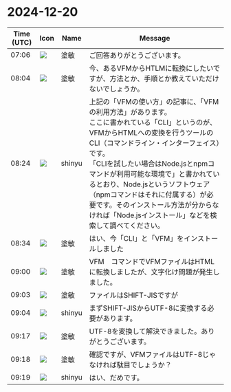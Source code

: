# 2024-12-20

|Time (UTC)|Icon|Name|Message|
|---|---|---|---|
|07:06|![](https://secure.gravatar.com/avatar/d709f8f4c4168dc69b56a123ed26b3ae.jpg?s=72&d=https%3A%2F%2Fa.slack-edge.com%2Fdf10d%2Fimg%2Favatars%2Fava_0000-72.png)|塗敏|ご回答ありがとうございます。|
|08:04|![](https://secure.gravatar.com/avatar/d709f8f4c4168dc69b56a123ed26b3ae.jpg?s=72&d=https%3A%2F%2Fa.slack-edge.com%2Fdf10d%2Fimg%2Favatars%2Fava_0000-72.png)|塗敏|今、あるVFMからHTLMに転換にしたいですが、方法とか、手順とか教えていただけないでしょうか。|
|08:24|![](https://avatars.slack-edge.com/2018-04-27/354445776386_e258f5ed5ba887b08668_72.jpg)|shinyu|上記の「VFMの使い方」の記事に、「VFMの利用方法」があります。<br>ここに書かれている「CLI」というのが、VFMからHTMLへの変換を行うツールのCLI（コマンドライン・インターフェイス）です。<br>「CLIを試したい場合はNode.jsとnpmコマンドが利用可能な環境で」と書かれているとおり、Node.jsというソフトウェア（npmコマンドはそれに付属する）が必要です。そのインストール方法が分からなければ「Node.jsインストール」などを検索して調べてください。|
|08:34|![](https://secure.gravatar.com/avatar/d709f8f4c4168dc69b56a123ed26b3ae.jpg?s=72&d=https%3A%2F%2Fa.slack-edge.com%2Fdf10d%2Fimg%2Favatars%2Fava_0000-72.png)|塗敏|はい、今「CLI」と「VFM」をインストールしました|
|09:00|![](https://secure.gravatar.com/avatar/d709f8f4c4168dc69b56a123ed26b3ae.jpg?s=72&d=https%3A%2F%2Fa.slack-edge.com%2Fdf10d%2Fimg%2Favatars%2Fava_0000-72.png)|塗敏|VFM　コマンドでVFMファイルはHTMLに転換しましたが、文字化け問題が発生しました。|
|09:03|![](https://secure.gravatar.com/avatar/d709f8f4c4168dc69b56a123ed26b3ae.jpg?s=72&d=https%3A%2F%2Fa.slack-edge.com%2Fdf10d%2Fimg%2Favatars%2Fava_0000-72.png)|塗敏|ファイルはSHIFT-JISですが|
|09:04|![](https://avatars.slack-edge.com/2018-04-27/354445776386_e258f5ed5ba887b08668_72.jpg)|shinyu|まずSHIFT-JISからUTF-8に変換する必要があります。|
|09:17|![](https://secure.gravatar.com/avatar/d709f8f4c4168dc69b56a123ed26b3ae.jpg?s=72&d=https%3A%2F%2Fa.slack-edge.com%2Fdf10d%2Fimg%2Favatars%2Fava_0000-72.png)|塗敏|UTF-8を変換して解決できました。ありがとうございます。|
|09:18|![](https://secure.gravatar.com/avatar/d709f8f4c4168dc69b56a123ed26b3ae.jpg?s=72&d=https%3A%2F%2Fa.slack-edge.com%2Fdf10d%2Fimg%2Favatars%2Fava_0000-72.png)|塗敏|確認ですが、VFMファイルはUTF-8じゃなければ駄目でしょうか？|
|09:19|![](https://avatars.slack-edge.com/2018-04-27/354445776386_e258f5ed5ba887b08668_72.jpg)|shinyu|はい、だめです。|
